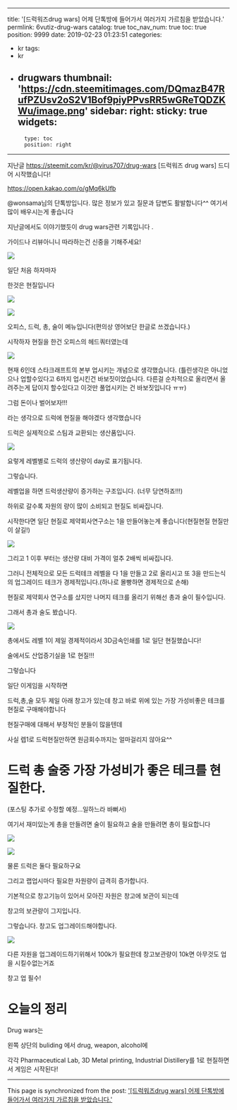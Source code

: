 
---
title: '[드럭워즈drug wars] 어제 단톡방에 들어가서 여러가지 가르침을 받았습니다.'
permlink: 6vutiz-drug-wars
catalog: true
toc_nav_num: true
toc: true
position: 9999
date: 2019-02-23 01:23:51
categories:
- kr
tags:
- kr
- drugwars
thumbnail: 'https://cdn.steemitimages.com/DQmazB47RufPZUsv2oS2V1Bof9piyPPvsRR5wGReTQDZKWu/image.png'
sidebar:
    right:
        sticky: true
widgets:
    -
        type: toc
        position: right
---


지난글
https://steemit.com/kr/@virus707/drug-wars [드럭워즈 drug wars] 드디어 시작했습니다!



https://open.kakao.com/o/gMq6kUfb

@wonsama님의 단톡방입니다. 많은 정보가 있고 질문과 답변도 활발합니다^^ 여기서 많이 배우시는게 좋습니다

지난글에서도 이야기했듯이  drug wars관련 기록입니다 .

가이드나 리뷰아니니 따라하는건 신중을 기해주세요!

![](https://cdn.steemitimages.com/DQmazB47RufPZUsv2oS2V1Bof9piyPPvsRR5wGReTQDZKWu/image.png)

일단 처음 하자마자

한것은 현질입니다 


![](https://cdn.steemitimages.com/DQmUjtzRBohHAXyDTv7xDqpMAk5Ms3XGqY6B4yAtUJJMA9R/image.png)



![](https://cdn.steemitimages.com/DQmSKDEGfirVWUF1DPvQbZVDdyW55cWzwXsoZsneouJDS9y/image.png)

오피스, 드럭, 총, 술이 메뉴입니다(편의상 영어보단 한글로 쓰겠습니다.)

시작하자 현질을 한건 오피스의 헤드쿼터였는데



![](https://cdn.steemitimages.com/DQmPS2EBB5k2mKQUNg3biJPTZLxRvi1xPDeUaK8WeEvSJej/image.png)


현재 6인데 스타크래프트의 본부 업시키는 개념으로 생각했습니다.
(틀린생각은 아니었으나 업할수있다고 6까지 업시킨건 바보짓이었습니다. 다른걸 순차적으로 올리면서 올려주는게 답이지 할수있다고 이것만 풀업시키는 건 바보짓입니다 ㅠㅠ)

그럼 돈이나 벌어보자!!!

라는 생각으로 드럭에 현질을 해야겠다 생각했습니다

드럭은 실제적으로 스팀과 교환되는 생산품입니다.

![](https://cdn.steemitimages.com/DQme9XBUfdzPQPXThpvJ9QWU6iapwBVXTYPDjtNmqrg8Hgd/image.png)

요렇게 레벨별로 드럭의 생산량이 day로 표기됩니다. 

그렇습니다.

레벨업을 하면 드럭생산량이 증가하는 구조입니다.
(너무 당연하죠!!!)

하위로 갈수록 자원의 량이 많이 소비되고 현질도 비싸집니다.

시작한다면 일단 현질로 제약회사연구소는 1을 만들어놓는게 좋습니다(현질현질 현질만이 살길!)

![](https://cdn.steemitimages.com/DQmU7phNHGptHYHkeYwDwLFTJi4Q9Bbiq7TXyCsimVEBnhd/image.png)

그리고 1 이후 부터는 생산량 대비 가격이 얼추 2배씩 비싸집니다.

그러니 전체적으로 모든 드럭테크 레벨을 다 1을 만들고 2로 올리시고 또 3을 만드는식의 업그레이드 테크가 경제적입니다.(하나로 몰빵하면 경제적으로 손해)


현질로 제약회사 연구소를 샀지만 나머지 테크를 올리기 위해선 총과 술이 필수입니다.

그래서 총과 술도 봤습니다.

![](https://cdn.steemitimages.com/DQmUAQ1DDbKv9UX1SZ8EcYMYd73MCfSLDbHAnEHp9L4CuTB/image.png)


총에서도 레벨 1이 제일 경제적이라서  3D금속인쇄를 1로 일단 현질했습니다!

술에서도 산업증기실을 1로 현질!!!

그렇습니다

일단 이게임을 시작하면 

드럭,총,술 모두 제일 아래 창고가 있는데 창고 바로 위에 있는 가장 가성비좋은 테크를 현질로 구매해야합니다

현질구매에 대해서 부정적인 분들이 많을텐데

사실 렙1로 드럭현질만하면 원금회수까지는 얼마걸리지 않아요^^

# 드럭 총 술중 가장 가성비가 좋은 테크를 현질한다.

(포스팅 추가로 수정할  예정...일하느라 바뻐서)
 
여기서 재미있는게 총을 만들려면 술이 필요하고 술을 만들려면 총이 필요합니다

![](https://cdn.steemitimages.com/DQmawaXrvtAN84NtFRQRynEJdnJ4txeCj9ojrDBgAxUcXDG/image.png)

![](https://cdn.steemitimages.com/DQmVjRfVQsMbzu9rdfLHvhhH7qAiJ19CkZH7BQsRb2NHTAa/image.png)

물론 드럭은 둘다 필요하구요

그리고 랩업시마다 필요한 자원량이 급격히 증가합니다.



 기본적으로 창고기능이 있어서 모아진 자원은 창고에 보관이 되는데

창고의 보관량이 그지입니다.

그렇습니다. 창고도 업그레이드해야합니다.

![](https://cdn.steemitimages.com/DQmdij6G9vWmkPj1PvuihZxTYh8BYRMGLFbT3WwRneobEKa/image.png)

다른 자원을 업그레이드하기위해서 100k가 필요한데 창고보관량이 10k면 아무것도 업을 시킬수없는거죠

창고 업 필수!



# 오늘의 정리

Drug wars는 

왼쪽 상단의  buliding 에서 drug, weapon, alcohol에

각각 Pharmaceutical Lab, 3D Metal printing, Industrial Distillery를 1로 현질하면서 게임은 시작된다!

- - -

This page is synchronized from the post: ['[드럭워즈drug wars] 어제 단톡방에 들어가서 여러가지 가르침을 받았습니다.'](https://steemit.com/@virus707/6vutiz-drug-wars)
